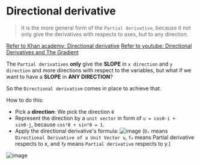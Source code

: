 # Directional derivative

> It is the more general form of the `Partial derivative`, because it not only give the derivatives with respects to axes, but to any direction.

[Refer to Khan academy: Directional derivative](https://www.khanacademy.org/math/multivariable-calculus/multivariable-derivatives/modal/v/directional-derivative)
[Refer to youtube: Directional Derivatives and The Gradient](https://www.youtube.com/watch?v=0XLlw28yKuI)

The `Partial derivatives` **only** give the **SLOPE** in `x direction` and `y direction` and more directions with respect to the variables, but what if we want to have a **SLOPE** in **ANY DIRECTION**?

So the `Directional derivative` comes in place to achieve that.

How to do this:
- Pick a **direction**: We pick the direction `θ`
- Represent the direction by a `unit vector` in form of `u = cosθ·i + sinθ·j`, because `cos²θ + sin²θ = 1`.
- Apply the directional derivative's formula:
![image](https://user-images.githubusercontent.com/14041622/43519321-8bc7ac8c-95c1-11e8-9699-74ff4c3ba3de.png)
(`Dᵤ` means `Directional Derivative of a Unit Vector u`, `f𝓍` means Partial derivative respects to x, and `f𝑦` means `Partial derivative` respects to y.)

![image](https://user-images.githubusercontent.com/14041622/43560753-981663cc-9646-11e8-9b24-6da71a97ad34.png)
